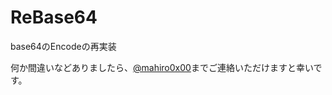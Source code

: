 # ReBase64

base64のEncodeの再実装

何か間違いなどありましたら、[@mahiro0x00](https://twitter.com/mahiro0x00)までご連絡いただけますと幸いです。
